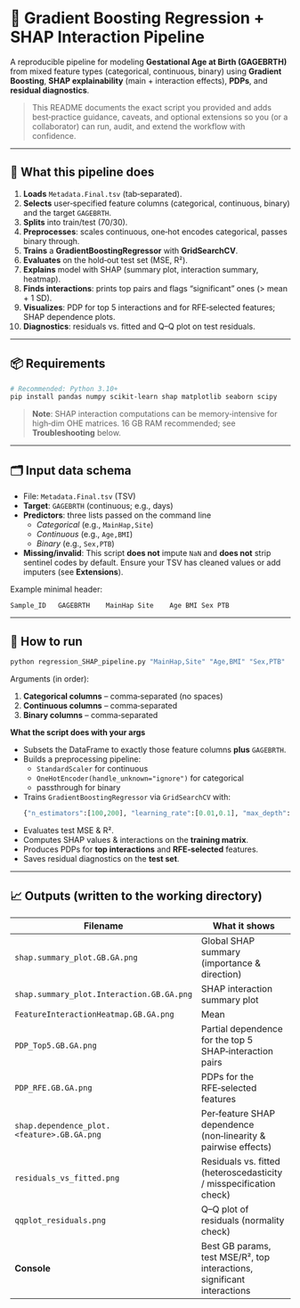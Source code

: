 # 🧠 Gradient Boosting Regression + SHAP Interaction Pipeline

A reproducible pipeline for modeling **Gestational Age at Birth (GAGEBRTH)** from mixed feature types (categorical, continuous, binary) using **Gradient Boosting**, **SHAP explainability** (main + interaction effects), **PDPs**, and **residual diagnostics**.

> This README documents the exact script you provided and adds best‑practice guidance, caveats, and optional extensions so you (or a collaborator) can run, audit, and extend the workflow with confidence.

---

## 🔎 What this pipeline does

1. **Loads** `Metadata.Final.tsv` (tab‑separated).  
2. **Selects** user‑specified feature columns (categorical, continuous, binary) and the target `GAGEBRTH`.  
3. **Splits** into train/test (70/30).  
4. **Preprocesses**: scales continuous, one‑hot encodes categorical, passes binary through.  
5. **Trains** a **GradientBoostingRegressor** with **GridSearchCV**.  
6. **Evaluates** on the hold‑out test set (MSE, R²).  
7. **Explains** model with SHAP (summary plot, interaction summary, heatmap).  
8. **Finds interactions**: prints top pairs and flags “significant” ones (> mean + 1 SD).  
9. **Visualizes**: PDP for top 5 interactions and for RFE‑selected features; SHAP dependence plots.  
10. **Diagnostics**: residuals vs. fitted and Q–Q plot on test residuals.

---

## 📦 Requirements

```bash
# Recommended: Python 3.10+
pip install pandas numpy scikit-learn shap matplotlib seaborn scipy
```

> **Note**: SHAP interaction computations can be memory‑intensive for high‑dim OHE matrices. 16 GB RAM recommended; see **Troubleshooting** below.

---

## 🗂️ Input data schema

- File: `Metadata.Final.tsv` (TSV)
- **Target**: `GAGEBRTH` (continuous; e.g., days)
- **Predictors**: three lists passed on the command line
  - *Categorical* (e.g., `MainHap,Site`)
  - *Continuous* (e.g., `Age,BMI`)
  - *Binary* (e.g., `Sex,PTB`)
- **Missing/invalid**: This script **does not** impute `NaN` and **does not** strip sentinel codes by default. Ensure your TSV has cleaned values or add imputers (see **Extensions**).

Example minimal header:
```
Sample_ID	GAGEBRTH	MainHap	Site	Age	BMI	Sex	PTB
```

---

## 🚀 How to run

```bash
python regression_SHAP_pipeline.py "MainHap,Site" "Age,BMI" "Sex,PTB"
```

Arguments (in order):
1) **Categorical columns** – comma‑separated (no spaces)  
2) **Continuous columns** – comma‑separated  
3) **Binary columns** – comma‑separated

**What the script does with your args**  
- Subsets the DataFrame to exactly those feature columns **plus** `GAGEBRTH`.  
- Builds a preprocessing pipeline:
  - `StandardScaler` for continuous  
  - `OneHotEncoder(handle_unknown="ignore")` for categorical  
  - passthrough for binary  
- Trains `GradientBoostingRegressor` via `GridSearchCV` with:
  ```python
  {"n_estimators":[100,200], "learning_rate":[0.01,0.1], "max_depth":[3,5]}
  ```
- Evaluates test MSE & R².  
- Computes SHAP values & interactions on the **training matrix**.  
- Produces PDPs for **top interactions** and **RFE‑selected** features.  
- Saves residual diagnostics on the **test set**.

---

## 📈 Outputs (written to the working directory)

| Filename | What it shows |
|---|---|
| `shap.summary_plot.GB.GA.png` | Global SHAP summary (importance & direction) |
| `shap.summary_plot.Interaction.GB.GA.png` | SHAP interaction summary plot |
| `FeatureInteractionHeatmap.GB.GA.png` | Mean |SHAP interaction| heatmap across features |
| `PDP_Top5.GB.GA.png` | Partial dependence for the top 5 SHAP‑interaction pairs |
| `PDP_RFE.GB.GA.png` | PDPs for the RFE‑selected features |
| `shap.dependence_plot.<feature>.GB.GA.png` | Per‑feature SHAP dependence (non‑linearity & pairwise effects) |
| `residuals_vs_fitted.png` | Residuals vs. fitted (heteroscedasticity / misspecification check) |
| `qqplot_residuals.png` | Q–Q plot of residuals (normality check) |
| **Console** | Best GB params, test MSE/R², top interactions, significant interactions |

